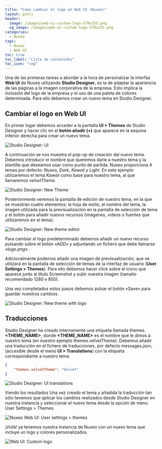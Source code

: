 ```yaml
---
title: "Como cambiar el logo en Web UI (Nuxeo)"
layout: posts
header:
  image: /images/web-ui-custom-logo-570x255.png
  og_image: /images/web-ui-custom-logo-570x255.png
categories:
  - Nuxeo
tags:
  - Nuxeo
  - Web UI
toc: true
toc_label: "Lista de contenidos"
toc_icon: "cog"
---
```


Una de las primeras tareas a abordar a la hora de personalizar la interfaz **Web UI** de Nuxeo utilizando **Studio Designer**,  es la de adaptar la apariencia de las páginas a la imagen corporativa de la empresa. Esto implica la inclusión del logo de la empresa y el uso de una paleta de colores determinada. Para ello debemos crear un nuevo tema en Studio Designer.

## Cambiar el logo en Web UI
En primer lugar debemos acceder a la pantalla **UI > Themes**  de Studio Designer y hacer clic en el **botón añadir (+)** que aparece en la esquina inferior derecha para crear un nuevo tema.

![Studio Designer: UI](/images/studio-deigner-ui-theme-1200x970.png "Studio Designer: UI")

A continuación se nos muestra el pop-up de creación del nuevo tema. Debemos introducir el nombre que queremos darle a nuestro tema y la plantilla que deseamos usar como punto de partida. Nuxeo proporciona 4 temas por defecto: *Nuxeo, Dark, Kawaii y Light*. En este ejemplo utilizaremos el tema *Kawaii* como base para nuestro tema, al que llamaremos *velvetTheme*.

![Studio Designer: New Theme](/images/studio-designer-new-theme-pop-up-1200x887.png "Studio Designer: New Theme")

Posteriormente veremos la pantalla de edición de nuestro tema, en la que se muestran cuatro elementos: la hoja de estilo, el nombre del tema, la imagen utilizada para la previsualización en la pantalla de selección de tema y el botón para añadir nuevos recursos (imágenes, videos o fuentes que utilizaremos en el tema).

![Studio Designer: New theme editor](/images/studio-designer-new-theme-editor-1200x886.png "Studio Designer: New theme editor")

Para cambiar el logo predeterminado debemos añadir un nuevo recurso pulsando sobre el botón *«ADD»* y adjuntando un fichero que debe llamarse *«logo.png»*.

Adicionalmente podemos añadir una imagen de previsualización, que se utilizará en la pantalla de selección de temas de la interfaz de usuario  (**User Settings > Themes**). Para ello debemos hacer click sobre el icono que aparece junto al título Screenshot y subir nuestra imagen (tamaño recomendado 1280 x 850).

Una vez completados estos pasos debemos pulsar el botón «Save» para guardar nuestros cambios.


![Studio Designer: New theme with logo](/images/studio-designer-new-theme-editor-with-logo-1200x885.png "Studio Designer: New theme with logo")


## Traducciones
Studio Designer ha creado internamente una etiqueta llamada themes. **<THEME_NAME>**, donde **<THEME_NAME>** es el nombre que le dimos a nuestro tema (en nuestro ejemplo themes.velvetTheme).  Debemos añadir una traducción en el fichero de traducciones, por defecto messages.json, (accesible desde el menú **UI > Translations**) con la etiqueta correspondiente  a nuestro tema.

```json
{
	"themes.velvetTheme": "Velvet"
}
``` 

![Studio Designer: UI translations](/images/studio-designer-ui-translations-1200x607.png "Studio Designer: UI translations")


Viendo los resultados
Una vez creado el tema y añadida la traducción tan  sólo tenemos que aplicar los cambios realizados desde Studio Designer en nuestra instancia y seleccionar el nuevo tema desde la opción de menu User Settings > Themes.

![Nuxeo Web UI: User settings > themes](/images/nuxeo-web-ui-user-settings-themes-1200x883.png "Nuxeo Web UI: User settings > themes")

¡Voilà! ya tenemos nuestra instancia de Nuxeo con un nuevo tema que incluye un logo y colores personalizados.

![Web UI: Custom logo](/images/web-ui-custom-logo-1200x886.png "Web UI: Custom logo")
 